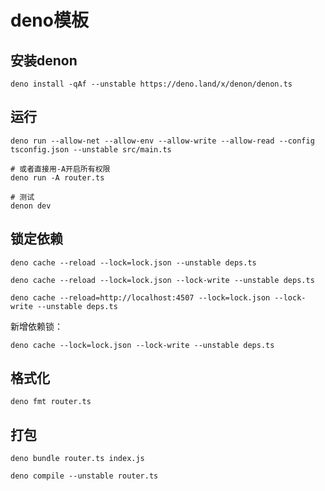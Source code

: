 # deno模板

## 安装denon

```
deno install -qAf --unstable https://deno.land/x/denon/denon.ts
```

## 运行

```
deno run --allow-net --allow-env --allow-write --allow-read --config tsconfig.json --unstable src/main.ts

# 或者直接用-A开启所有权限
deno run -A router.ts

# 测试
denon dev
```

## 锁定依赖

```
deno cache --reload --lock=lock.json --unstable deps.ts

deno cache --reload --lock=lock.json --lock-write --unstable deps.ts

deno cache --reload=http://localhost:4507 --lock=lock.json --lock-write --unstable deps.ts
```

新增依赖锁：
```
deno cache --lock=lock.json --lock-write --unstable deps.ts
```

## 格式化

```shell
deno fmt router.ts
```

## 打包

```
deno bundle router.ts index.js

deno compile --unstable router.ts
```
